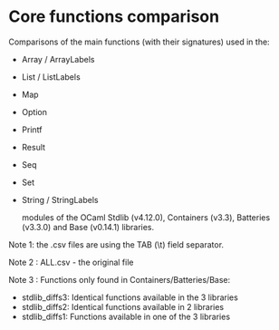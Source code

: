 # Core functions comparison
Comparisons of the main functions (with their signatures) used in the:
- Array / ArrayLabels
- List / ListLabels
- Map
- Option
- Printf
- Result
- Seq
- Set
- String / StringLabels
  
  modules of the OCaml Stdlib (v4.12.0), Containers (v3.3), Batteries (v3.3.0) and Base (v0.14.1) libraries.

Note 1: the .csv files are using the TAB (\t) field separator.

Note 2 : ALL.csv - the original file

Note 3 : Functions only found in Containers/Batteries/Base:
- stdlib_diffs3: Identical functions available in the 3 libraries 
- stdlib_diffs2: Identical functions available in 2 libraries 
- stdlib_diffs1: Functions available in one of the 3 libraries 
